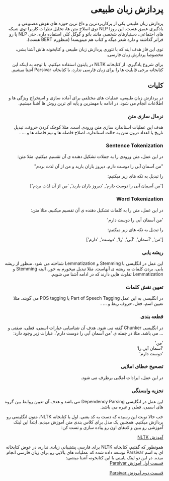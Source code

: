 <div dir="rtl" align='right'>

# پردازش زبان طبیعی
  
پردازش زبان طبیعی یکی از پرکاربردترین و داغ ترین حوزه های هوش مصنوعی و یادگیری عمیق هست. این روزا NLP توی اصلاح متن ها، تحلیل نظرات کاربرا توی شبکه های اجتماعی، دستیارهای شخصی مانند باتو و گوگل کلی استفاده داره. حتی NLP پا رو فراتر گذاشته و داره شعر میگه و کتاب هم مینویسه! (منظورم BERT هست).
  
 توی این فاز هدف اینه که با تئوری پردازش زبان طبیعی و کتابخونه هاش آشنا بشی، مخصوصا پردازش زبان فارسی.

 برای شروع یادگیری، از کتابخانه NLTK در پایتون استفاده میکنیم. با توجه به اینکه این کتابخانه برخی قابلیت ها را برای زبان فارسی ندارد، با کتابخانه  Parsivar   آشنا میشیم.

 ## کلیات
 در پردازش زبان طبیعی، عملیات های مختلفی برای آماده سازی و استخراج ویژگی ها و اطلاعات انجام می شود. در ادامه با مهمترین و پایه ای ترین روش ها آشنا میشیم.

### نرمال سازی متن
هدف این عملیات استاندارد سازی متن ورودی است. مثلا کوچک کردن حروف، تبدیل تاریخ یا اعداد درون متن به حالت استاندارد، اصلاح فاصله ها و نیم فاصله ها و ... . 
### Sentence Tokenization
در این عمل، متن ورودی را به جملات تشکیل دهنده ی آن تقسیم میکنیم. مثلا متن:

"من آسمان آبی را دوست دارم. دیروز باران بارید و من از آن لذت بردم"

را تبدیل به تکه های زیر میکنیم:

['من آسمان آبی را دوست دارم', 'دیروز باران بارید', 'من از آن لذت بردم']

### Word Tokenization
در این عمل، متن را به کلمات تشکیل دهنده ی آن تقسیم میکنیم. مثلا متن:

'من آسمان آبی را دوست دارم'
 
 را تبدیل به تکه های زیر میکنیم:

 ['من', 'آسمان', 'آبی', 'را', 'دوست', 'دارم']

 ### ریشه یابی
 این عمل در انگلیسی با Stemming و Lemmatization شناخته می شود. منظور از ریشه یابی، بردن کلمات به ریشه ی آنهاست. مثلا تبدیل میخورم به خور. البته Stemming و Lemmatization تفاوت هایی دارند که در ادامه آشنا می شویم.

 ### تعیین نقش کلمات 
 در انگلیسی به این عمل Part of Speech Tagging یا POS tagging می گویند. مثلا تعیین اسم، فعل، حروف ربط و ... .

 ### قطعه بندی
 در انگلیسی Chunker گفته می شود. هدف آن شناسایی عبارات اسمی، فعلی، صفتی و ... می باشد. مثلا در جمله ی 'من آسمان آبی را دوست دارم'، عبارات زیر وجود دارد:

 'من'  
 'آسمان آبی را'   
 'دوست دارم'

 ### تصحیح خطای املایی
 در این عمل، ایرادات املایی برطرف می شود.

 ### تجزیه وابستگی
 این عمل در انگلیسی Dependency Parsing می باشد و هدف آن تعیین روابط بین گروه های اسمی، فعلی و غیره می باشد.

 خب حالا نوبت این رسیده که دست به کد بشی. اول با کتابخانه NLTK، متون انگلیسی رو پردازش میکنیم. همچنین یک مدل برای کلاس بندی متن آموزش میدیم. ابتدا این لینک آموزشی رو ببین و کدهای اون رو پیاده سازی و تست کن:

 [آموزش NLTK](https://www.datacamp.com/community/tutorials/text-analytics-beginners-nltk)

همونطور که گفتیم، کتابخانه NLTK برای فارسی پشتیبانی زیادی نداره، در عوض کتابخانه ای به اسم Parsivar توسعه داده شده که عملیات های بالایی رو برای زبان فارسی انجام میده. در این دو لینک پایینی با این کتابخونه آشنا میشی:  
[قسمت اول آموزش Parsivar](https://dataio.ir/%D8%B1%D8%A7%D9%87%D9%86%D9%85%D8%A7%DB%8C-%DA%AF%D8%A7%D9%85-%D8%A8%D9%87-%DA%AF%D8%A7%D9%85-%D9%88-%D8%B9%D9%85%D9%84%DB%8C-%DB%8C%D8%A7%D8%AF%DA%AF%DB%8C%D8%B1%DB%8C-%D9%BE%D8%B1%D8%AF%D8%A7%D8%B2%D8%B4-%D8%B2%D8%A8%D8%A7%D9%86-%D8%B7%D8%A8%DB%8C%D8%B9%DB%8C-f5yzukc1wkh4)

[قسمت دوم آموزش Parsivar](https://dataio.ir/%D9%BE%DB%8C%D8%B4-%D9%BE%D8%B1%D8%AF%D8%A7%D8%B2%D8%B4-%D9%85%D8%AA%D9%88%D9%86-%D9%81%D8%A7%D8%B1%D8%B3%DB%8C-%D8%A8%D8%A7-%D8%A7%D8%B3%D8%AA%D9%81%D8%A7%D8%AF%D9%87-parsivar%D9%82%D8%B3%D9%85%D8%AA-2-eh6ygnncmur0)

